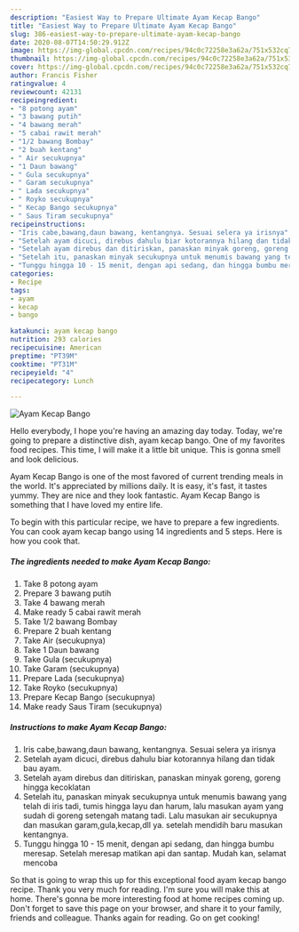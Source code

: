```yaml
---
description: "Easiest Way to Prepare Ultimate Ayam Kecap Bango"
title: "Easiest Way to Prepare Ultimate Ayam Kecap Bango"
slug: 386-easiest-way-to-prepare-ultimate-ayam-kecap-bango
date: 2020-08-07T14:50:29.912Z
image: https://img-global.cpcdn.com/recipes/94c0c72258e3a62a/751x532cq70/ayam-kecap-bango-foto-resep-utama.jpg
thumbnail: https://img-global.cpcdn.com/recipes/94c0c72258e3a62a/751x532cq70/ayam-kecap-bango-foto-resep-utama.jpg
cover: https://img-global.cpcdn.com/recipes/94c0c72258e3a62a/751x532cq70/ayam-kecap-bango-foto-resep-utama.jpg
author: Francis Fisher
ratingvalue: 4
reviewcount: 42131
recipeingredient:
- "8 potong ayam"
- "3 bawang putih"
- "4 bawang merah"
- "5 cabai rawit merah"
- "1/2 bawang Bombay"
- "2 buah kentang"
- " Air secukupnya"
- "1 Daun bawang"
- " Gula secukupnya"
- " Garam secukupnya"
- " Lada secukupnya"
- " Royko secukupnya"
- " Kecap Bango secukupnya"
- " Saus Tiram secukupnya"
recipeinstructions:
- "Iris cabe,bawang,daun bawang, kentangnya. Sesuai selera ya irisnya"
- "Setelah ayam dicuci, direbus dahulu biar kotorannya hilang dan tidak bau ayam."
- "Setelah ayam direbus dan ditiriskan, panaskan minyak goreng, goreng hingga kecoklatan"
- "Setelah itu, panaskan minyak secukupnya untuk menumis bawang yang telah di iris tadi, tumis hingga layu dan harum, lalu masukan ayam yang sudah di goreng setengah matang tadi. Lalu masukan air secukupnya dan masukan garam,gula,kecap,dll ya. setelah mendidih baru masukan kentangnya."
- "Tunggu hingga 10 - 15 menit, dengan api sedang, dan hingga bumbu meresap. Setelah meresap matikan api dan santap. Mudah kan, selamat mencoba"
categories:
- Recipe
tags:
- ayam
- kecap
- bango

katakunci: ayam kecap bango 
nutrition: 293 calories
recipecuisine: American
preptime: "PT39M"
cooktime: "PT31M"
recipeyield: "4"
recipecategory: Lunch

---
```



![Ayam Kecap Bango](https://img-global.cpcdn.com/recipes/94c0c72258e3a62a/751x532cq70/ayam-kecap-bango-foto-resep-utama.jpg)

Hello everybody, I hope you're having an amazing day today. Today, we're going to prepare a distinctive dish, ayam kecap bango. One of my favorites food recipes. This time, I will make it a little bit unique. This is gonna smell and look delicious.



Ayam Kecap Bango is one of the most favored of current trending meals in the world. It's appreciated by millions daily. It is easy, it's fast, it tastes yummy. They are nice and they look fantastic. Ayam Kecap Bango is something that I have loved my entire life.


To begin with this particular recipe, we have to prepare a few ingredients. You can cook ayam kecap bango using 14 ingredients and 5 steps. Here is how you cook that.

<!--inarticleads1-->

##### The ingredients needed to make Ayam Kecap Bango:

1. Take 8 potong ayam
1. Prepare 3 bawang putih
1. Take 4 bawang merah
1. Make ready 5 cabai rawit merah
1. Take 1/2 bawang Bombay
1. Prepare 2 buah kentang
1. Take  Air (secukupnya)
1. Take 1 Daun bawang
1. Take  Gula (secukupnya)
1. Take  Garam (secukupnya)
1. Prepare  Lada (secukupnya)
1. Take  Royko (secukupnya)
1. Prepare  Kecap Bango (secukupnya)
1. Make ready  Saus Tiram (secukupnya)




<!--inarticleads2-->

##### Instructions to make Ayam Kecap Bango:

1. Iris cabe,bawang,daun bawang, kentangnya. Sesuai selera ya irisnya
1. Setelah ayam dicuci, direbus dahulu biar kotorannya hilang dan tidak bau ayam.
1. Setelah ayam direbus dan ditiriskan, panaskan minyak goreng, goreng hingga kecoklatan
1. Setelah itu, panaskan minyak secukupnya untuk menumis bawang yang telah di iris tadi, tumis hingga layu dan harum, lalu masukan ayam yang sudah di goreng setengah matang tadi. Lalu masukan air secukupnya dan masukan garam,gula,kecap,dll ya. setelah mendidih baru masukan kentangnya.
1. Tunggu hingga 10 - 15 menit, dengan api sedang, dan hingga bumbu meresap. Setelah meresap matikan api dan santap. Mudah kan, selamat mencoba




So that is going to wrap this up for this exceptional food ayam kecap bango recipe. Thank you very much for reading. I'm sure you will make this at home. There's gonna be more interesting food at home recipes coming up. Don't forget to save this page on your browser, and share it to your family, friends and colleague. Thanks again for reading. Go on get cooking!
